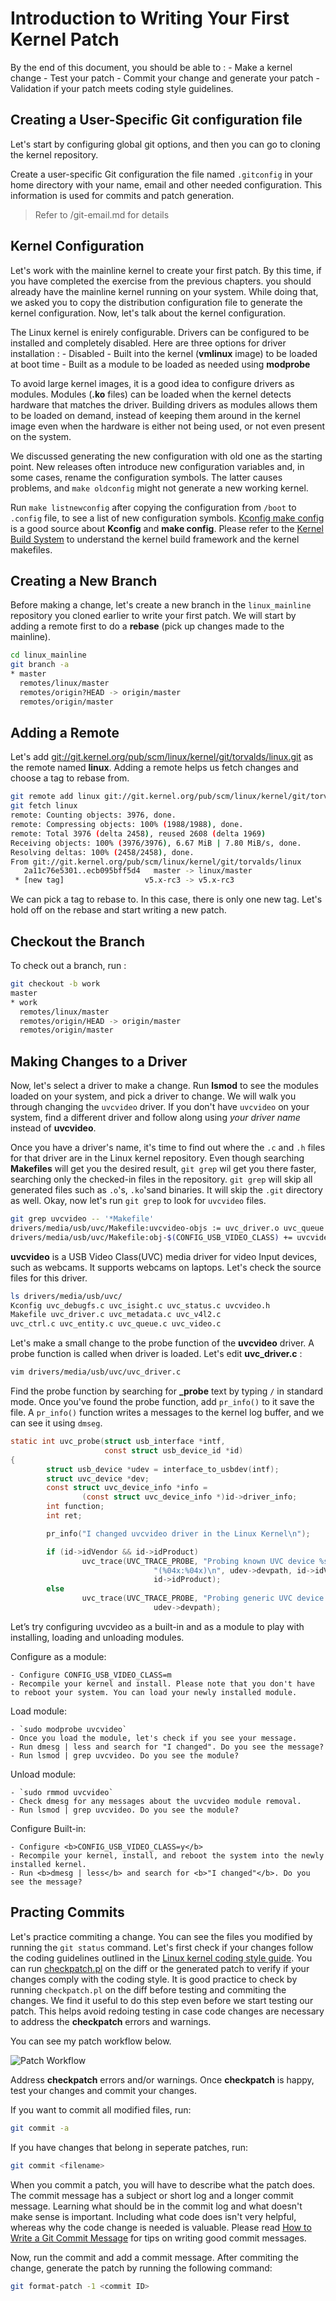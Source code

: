 # Introduction to Writing Your First Kernel Patch

By the end of this document, you should be able to : 
    - Make a kernel change
    - Test your patch
    - Commit your change and generate your patch
    - Validation if your patch meets coding style guidelines.

## Creating a User-Specific Git configuration file

Let's start by configuring global git options, and then you can go to cloning the kernel repository.

Create a user-specific Git configuration the file named `.gitconfig` in your home directory with your name, email and other needed configuration. This information is used for commits and patch generation.

> Refer to /git-email.md for details

## Kernel Configuration

Let's work with the mainline kernel to create your first patch. By this time, if you have completed the exercise from the previous chapters. you should already have the mainline kernel running on your system. While doing that, we asked you to copy the distribution configuration file to generate the kernel configuration. Now, let's talk about the kernel configuration.

The Linux kernel is enirely configurable. Drivers can be configured to be installed and completely disabled. Here are three options for driver installation : 
    - Disabled
    - Built into the kernel (__vmlinux__ image) to be loaded at boot time
    - Built as a module to be loaded as needed using __modprobe__

To avoid large kernel images, it is a good idea to configure drivers as modules. Modules (__.ko__ files) can be loaded when the kernel detects hardware that matches the driver. Building drivers as modules allows them to be loaded on demand, instead of keeping them around in the kernel image even when the hardware is either not being used, or not even present on the system.

We discussed generating the new configuration with old one as the starting point. New releases often introduce new configuration variables and, in some cases, rename the configuration symbols. The latter causes problems, and `make oldconfig` might not generate a new working kernel.

Run `make listnewconfig` after copying the configuration from `/boot` to `.config` file, to see a list of new configuration symbols. [Kconfig make config](https://www.kernel.org/doc/html/latest/kbuild/kconfig.html) is a good source about __Kconfig__ and __make config__. Please refer to the [Kernel Build System](https://www.kernel.org/doc/html/latest/kbuild/index.html) to understand the kernel build framework and the kernel makefiles.


## Creating a New Branch

Before making a change, let's create a new branch in the `linux_mainline` repository you cloned earlier to write your first patch. We will start by adding a remote first to do a __rebase__ (pick up changes made to the mainline).

```bash
cd linux_mainline
git branch -a
* master
  remotes/linux/master
  remotes/origin?HEAD -> origin/master
  remotes/origin/master
```

## Adding a Remote 

Let's add [git://git.kernel.org/pub/scm/linux/kernel/git/torvalds/linux.git](git://git.kernel.org/pub/scm/linux/kernel/git/torvalds/linux.git) as the remote named __linux__. Adding a remote helps us fetch changes and choose a tag to rebase from.

```bash
git remote add linux git://git.kernel.org/pub/scm/linux/kernel/git/torvalds/linux.git
git fetch linux
remote: Counting objects: 3976, done.
remote: Compressing objects: 100% (1988/1988), done.
remote: Total 3976 (delta 2458), reused 2608 (delta 1969)
Receiving objects: 100% (3976/3976), 6.67 MiB | 7.80 MiB/s, done.
Resolving deltas: 100% (2458/2458), done.
From git://git.kernel.org/pub/scm/linux/kernel/git/torvalds/linux
   2a11c76e5301..ecb095bff5d4   master -> linux/master
 * [new tag]                  v5.x-rc3 -> v5.x-rc3

```

We can pick a tag to rebase to. In this case, there is only one new tag. Let's hold off on the rebase and start writing a new patch.

## Checkout the Branch 

To check out a branch, run : 

```bash
git checkout -b work
master
* work
  remotes/linux/master
  remotes/origin/HEAD -> origin/master
  remotes/origin/master
```

## Making Changes to a Driver 

Now, let's select a driver to make a change. Run __lsmod__ to see the modules loaded on your system, and pick a driver to change. We will walk you through changing the `uvcvideo` driver. If you don't have `uvcvideo` on your system, find a different driver and follow along using <i>your driver name</i> instead of __uvcvideo__.

Once you have a driver's name, it's time to find out where the `.c` and `.h` files for that driver are in the Linux kernel repository. Even though searching __Makefiles__ will get you the desired result, `git grep` wil get you there faster, searching only the checked-in files in the repository. `git grep` will skip all generated files such as `.o`'s, `.ko`'sand binaries. It will skip the `.git` directory as well. Okay, now let's run `git grep` to look for `uvcvideo` files.

```bash
git grep uvcvideo -- '*Makefile'
drivers/media/usb/uvc/Makefile:uvcvideo-objs := uvc_driver.o uvc_queue.o uvc_v4l2.o uvc_video.o uvc_ctrl.o drivers/media/usb/uvc/Makefile:uvcvideo-objs += uvc_entity.o
drivers/media/usb/uvc/Makefile:obj-$(CONFIG_USB_VIDEO_CLASS) += uvcvideo.o
```
__uvcvideo__ is a USB Video Class(UVC) media driver for video Input devices, such as webcams. It supports webcams  on laptops. Let's check the source files for this driver.

```bash
ls drivers/media/usb/uvc/
Kconfig uvc_debugfs.c uvc_isight.c uvc_status.c uvcvideo.h
Makefile uvc_driver.c uvc_metadata.c uvc_v4l2.c
uvc_ctrl.c uvc_entity.c uvc_queue.c uvc_video.c
```

Let's make a small change to the probe function of the __uvcvideo__ driver. A probe function is called when driver is loaded. Let's edit __uvc_driver.c__ : 

```bash
vim drivers/media/usb/uvc/uvc_driver.c
```

Find the probe function by searching for <b>_probe</b> text by typing `/` in standard mode. Once you've found the probe function, add `pr_info()` to it save the file. A `pr_info()` function writes a messages to the kernel log buffer, and we can see it using `dmseg`.

```c
static int uvc_probe(struct usb_interface *intf,
                     const struct usb_device_id *id)
{
        struct usb_device *udev = interface_to_usbdev(intf);
        struct uvc_device *dev;
        const struct uvc_device_info *info =
                (const struct uvc_device_info *)id->driver_info;
        int function;
        int ret;

        pr_info("I changed uvcvideo driver in the Linux Kernel\n");

        if (id->idVendor && id->idProduct)
                uvc_trace(UVC_TRACE_PROBE, "Probing known UVC device %s "
                                "(%04x:%04x)\n", udev->devpath, id->idVendor,
                                id->idProduct);
        else
                uvc_trace(UVC_TRACE_PROBE, "Probing generic UVC device %s\n",
                                udev->devpath);​

```

Let’s try configuring uvcvideo as a built-in and as a module to play with installing, loading and unloading modules.

Configure as a module:

    - Configure CONFIG_USB_VIDEO_CLASS=m
    - Recompile your kernel and install. Please note that you don't have to reboot your system. You can load your newly installed module.

Load module:

    - `sudo modprobe uvcvideo`
    - Once you load the module, let's check if you see your message.
    - Run dmesg | less and search for "I changed". Do you see the message?
    - Run lsmod | grep uvcvideo. Do you see the module?

Unload module:

    - `sudo rmmod uvcvideo`
    - Check dmesg for any messages about the uvcvideo module removal.
    - Run lsmod | grep uvcvideo. Do you see the module?

Configure Built-in:

    - Configure <b>CONFIG_USB_VIDEO_CLASS=y</b>
    - Recompile your kernel, install, and reboot the system into the newly installed kernel.
    - Run <b>dmesg | less</b> and search for <b>"I changed"</b>. Do you see the message?

## Practing Commits

Let's practice commiting a change. You can see the files you modified by running the `git status` command. Let's first check if your changes follow the coding guidelines outlined in the [Linux kernel coding style guide](https://www.kernel.org/doc/html/latest/process/coding-style.html). You can run [checkpatch.pl](https://git.kernel.org/pub/scm/linux/kernel/git/torvalds/linux.git/tree/scripts/checkpatch.pl) on the diff or the generated patch to verify if your changes comply with the coding style. It is good practice to check by running `checkpatch.pl` on the diff before testing and commiting the changes. We find it useful to do this step even before we start testing our patch. This helps avoid redoing testing in case code changes are necessary to address the __checkpatch__ errors and warnings. 

You can see my patch workflow below.

![Patch Workflow](images/patch=workflow.png "Patch Workflow")

Address __checkpatch__ errors and/or warnings. Once __checkpatch__ is happy, test your changes and commit your changes. 

If you want to commit all modified files, run:

```bash
git commit -a
```

If you have changes that belong in seperate patches, run:

```bash
git commit <filename>
```

When you commit a patch, you will have to describe what the patch does. The commit message has a subject or short log and a longer commit message. Learning what should be in the commit log and what doesn't make sense is important. Including what code does isn't very helpful, whereas why the code change is needed is valuable. Please read [How to Write a Git Commit Message](https://chris.beams.io/posts/git-commit/) for tips on writing good commit messages.

Now, run the commit and add a commit message. After commiting the change, generate the patch by running the following command:

```bash
git format-patch -1 <commit ID>
